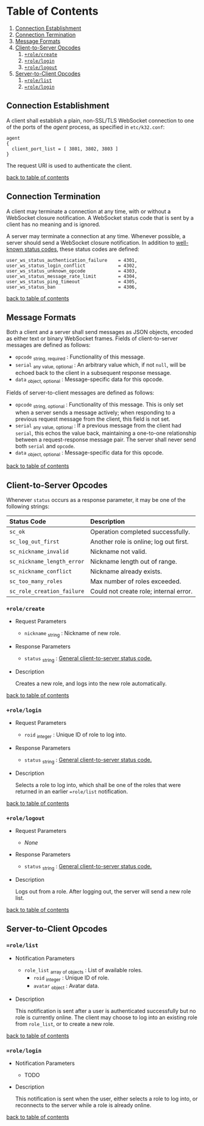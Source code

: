 # Table of Contents

1. [Connection Establishment](#connection-establishment)
2. [Connection Termination](#connection-termination)
3. [Message Formats](#message-formats)
4. [Client-to-Server Opcodes](#client-to-server-opcodes)
   1. [`+role/create`](#rolecreate)
   2. [`+role/login`](#rolelogin)
   3. [`+role/logout`](#rolelogout)
5. [Server-to-Client Opcodes](#server-to-client-opcodes)
   1. [`=role/list`](#rolelist)
   2. [`=role/login`](#rolelogin-1)

## Connection Establishment

A client shall establish a plain, non-SSL/TLS WebSocket connection to one of the
ports of the _agent_ process, as specified in `etc/k32.conf`:

```
agent
{
  client_port_list = [ 3801, 3802, 3803 ]
}
```

The request URI is used to authenticate the client.

[back to table of contents](#table-of-contents)

## Connection Termination

A client may terminate a connection at any time, with or without a WebSocket
closure notification. A WebSocket status code that is sent by a client has no
meaning and is ignored.

A server may terminate a connection at any time. Whenever possible, a server
should send a WebSocket closure notification. In addition to
[well-known status codes](iana.org/assignments/websocket/websocket.xhtml), these
status codes are defined:

```
user_ws_status_authentication_failure    = 4301,
user_ws_status_login_conflict            = 4302,
user_ws_status_unknown_opcode            = 4303,
user_ws_status_message_rate_limit        = 4304,
user_ws_status_ping_timeout              = 4305,
user_ws_status_ban                       = 4306,
```

[back to table of contents](#table-of-contents)

## Message Formats

Both a client and a server shall send messages as JSON objects, encoded as
either text or binary WebSocket frames. Fields of client-to-server messages are
defined as follows:

* `opcode` <sub>string, required</sub> : Functionality of this message.
* `serial` <sub>any value, optional</sub> : An arbitrary value which, if not
  `null`, will be echoed back to the client in a subsequent response message.
* `data` <sub>object, optional</sub> : Message-specific data for this opcode.

Fields of server-to-client messages are defined as follows:

* `opcode` <sub>string, optional</sub> : Functionality of this message. This is
  only set when a server sends a message actively; when responding to a previous
  request message from the client, this field is not set.
* `serial` <sub>any value, optional</sub> : If a previous message from the
  client had `serial`, this echos the value back, maintaining a one-to-one
  relationship between a request-response message pair. The server shall never
  send both `serial` and `opcode`.
* `data` <sub>object, optional</sub> : Message-specific data for this opcode.

[back to table of contents](#table-of-contents)

## Client-to-Server Opcodes

Whenever `status` occurs as a response parameter, it may be one of the following
strings:

|Status Code                 |Description                                    |
|:---------------------------|:----------------------------------------------|
|`sc_ok`                     |Operation completed successfully.              |
|`sc_log_out_first`          |Another role is online; log out first.         |
|`sc_nickname_invalid`       |Nickname not valid.                            |
|`sc_nickname_length_error`  |Nickname length out of range.                  |
|`sc_nickname_conflict`      |Nickname already exists.                       |
|`sc_too_many_roles`         |Max number of roles exceeded.                  |
|`sc_role_creation_failure`  |Could not create role; internal error.         |

### `+role/create`

* Request Parameters

  - `nickname` <sub>string</sub> : Nickname of new role.

* Response Parameters

  - `status` <sub>string</sub> : [General client-to-server status code.](#client-to-server-opcodes)

* Description

  Creates a new role, and logs into the new role automatically.

[back to table of contents](#table-of-contents)

### `+role/login`

* Request Parameters

  - `roid` <sub>integer</sub> : Unique ID of role to log into.

* Response Parameters

  - `status` <sub>string</sub> : [General client-to-server status code.](#client-to-server-opcodes)

* Description

  Selects a role to log into, which shall be one of the roles that were returned
  in an earlier `=role/list` notification.

[back to table of contents](#table-of-contents)

### `+role/logout`

* Request Parameters

  - <i>None</i>

* Response Parameters

  - `status` <sub>string</sub> : [General client-to-server status code.](#client-to-server-opcodes)

* Description

  Logs out from a role. After logging out, the server will send a new role list.

[back to table of contents](#table-of-contents)

## Server-to-Client Opcodes

### `=role/list`

* Notification Parameters

  - `role_list` <sub>array of objects</sub> : List of available roles.
    - `roid` <sub>integer</sub> : Unique ID of role.
    - `avatar` <sub>object</sub> : Avatar data.

* Description

  This notification is sent after a user is authenticated successfully but no
  role is currently online. The client may choose to log into an existing role
  from `role_list`, or to create a new role.

[back to table of contents](#table-of-contents)

### `=role/login`

* Notification Parameters

  - TODO

* Description

  This notification is sent when the user, either selects a role to log into, or
  reconnects to the server while a role is already online.

[back to table of contents](#table-of-contents)
